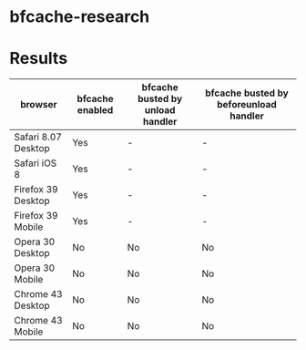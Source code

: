 # bfcache-research

# Results


| browser| bfcache enabled| bfcache busted by unload handler| bfcache busted by beforeunload handler
|---|---|---|---|
| Safari 8.07 Desktop      | Yes | - | -|
| Safari iOS 8      | Yes | - | -|
| Firefox 39 Desktop      | Yes | - | -|
| Firefox 39 Mobile      | Yes | - | -|
| Opera 30 Desktop      | No | No | No|
| Opera 30 Mobile      | No | No | No|
| Chrome 43 Desktop      | No | No | No|
| Chrome 43 Mobile      | No | No | No|
